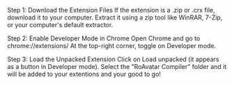 Step 1: Download the Extension Files
If the extension is a .zip or .crx file, download it to your computer.
Extract it using a zip tool like WinRAR, 7-Zip, or your computer's default extractor.

Step 2: Enable Developer Mode in Chrome
Open Chrome and go to chrome://extensions/
At the top-right corner, toggle on Developer mode.

Step 3: Load the Unpacked Extension
Click on Load unpacked (it appears as a button in Developer mode).
Select the "RoAvatar Compiler" folder and it will be added to your extentions and your good to go!
